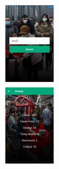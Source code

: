   <p align="center">
    <img alt="home" src=".readme/bg_home.jpeg" width="30%">
  </p>
  <p align="center">
    <img alt="details" src=".readme/bg_details.jpeg" width="30%">
  </p>
